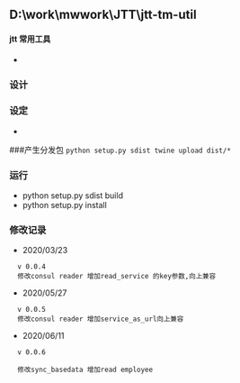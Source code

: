 ## D:\work\mwwork\JTT\jtt-tm-util
#### jtt 常用工具
* 

### 设计


### 设定
*

###产生分发包
``
python setup.py sdist
twine upload dist/*
``
### 运行
* python setup.py sdist build
* python setup.py install


### 修改记录
* 2020/03/23
```text
  v 0.0.4
  修改consul reader 增加read_service 的key参数,向上兼容 

```
* 2020/05/27
```text
  v 0.0.5
  修改consul reader 增加service_as_url向上兼容 

```

* 2020/06/11
```text
  v 0.0.6
  
  修改sync_basedata 增加read employee
```